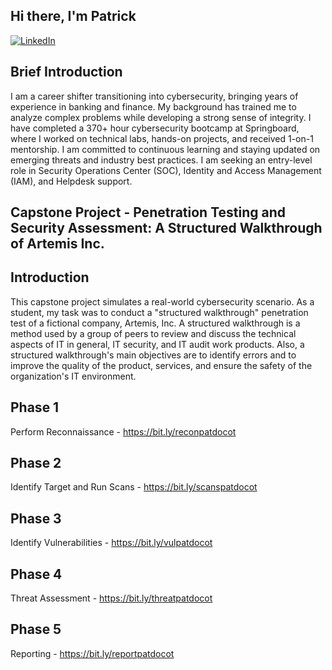 ## Hi there, I'm Patrick
<a href="www.linkedin.com">[![LinkedIn](https://img.shields.io/badge/LinkedIn-Profile-blue?logo=linkedin&style=flat-square)](https://www.linkedin.com/in/pdct/)

## Brief Introduction

I am a career shifter transitioning into cybersecurity, bringing years of experience in banking and finance. My background has trained me to analyze complex problems while developing a strong sense of integrity. I have completed a 370+ hour cybersecurity bootcamp at Springboard, where I worked on technical labs, hands-on projects, and received 1-on-1 mentorship. I am committed to continuous learning and staying updated on emerging threats and industry best practices. I am seeking an entry-level role in Security Operations Center (SOC), Identity and Access Management (IAM), and Helpdesk support. 


## Capstone Project - Penetration Testing and Security Assessment: A Structured Walkthrough of Artemis Inc.

## Introduction 
This capstone project simulates a real-world cybersecurity scenario. As a student, my task was to conduct a "structured walkthrough" penetration test of a fictional company, Artemis, Inc. A structured walkthrough is a method used by a group of peers to review and discuss the technical aspects of IT in general, IT security, and IT audit work products. Also, a structured walkthrough's main objectives are to identify errors and to improve the quality of the product, services, and ensure the safety of the organization's IT environment. 
## Phase 1
Perform Reconnaissance - https://bit.ly/reconpatdocot
## Phase 2
Identify Target and Run Scans - https://bit.ly/scanspatdocot
## Phase 3
Identify Vulnerabilities - https://bit.ly/vulpatdocot
## Phase 4
Threat Assessment - https://bit.ly/threatpatdocot
## Phase 5
Reporting - https://bit.ly/reportpatdocot
